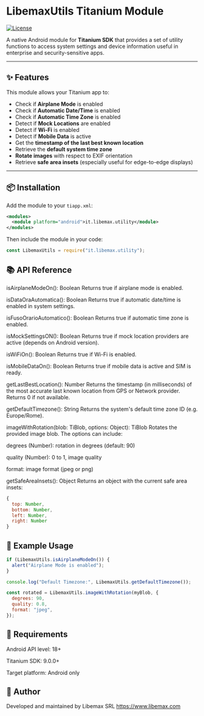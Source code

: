 # LibemaxUtils Titanium Module

[![License](https://img.shields.io/badge/license-Apache%202.0-blue.svg)](LICENSE)

A native Android module for **Titanium SDK** that provides a set of utility functions to access system settings and device information useful in enterprise and security-sensitive apps.

---

## ✨ Features

This module allows your Titanium app to:

- Check if **Airplane Mode** is enabled
- Check if **Automatic Date/Time** is enabled
- Check if **Automatic Time Zone** is enabled
- Detect if **Mock Locations** are enabled
- Detect if **Wi-Fi** is enabled
- Detect if **Mobile Data** is active
- Get the **timestamp of the last best known location**
- Retrieve the **default system time zone**
- **Rotate images** with respect to EXIF orientation
- Retrieve **safe area insets** (especially useful for edge-to-edge displays)

---

## 📦 Installation

Add the module to your `tiapp.xml`:

```xml
<modules>
  <module platform="android">it.libemax.utility</module>
</modules>
```

Then include the module in your code:

```js
const LibemaxUtils = require("it.libemax.utility");
```

## 📚 API Reference

isAirplaneModeOn(): Boolean
Returns true if airplane mode is enabled.

isDataOraAutomatica(): Boolean
Returns true if automatic date/time is enabled in system settings.

isFusoOrarioAutomatico(): Boolean
Returns true if automatic time zone is enabled.

isMockSettingsON(): Boolean
Returns true if mock location providers are active (depends on Android version).

isWiFiOn(): Boolean
Returns true if Wi-Fi is enabled.

isMobileDataOn(): Boolean
Returns true if mobile data is active and SIM is ready.

getLastBestLocation(): Number
Returns the timestamp (in milliseconds) of the most accurate last known location from GPS or Network provider. Returns 0 if not available.

getDefaultTimezone(): String
Returns the system's default time zone ID (e.g. Europe/Rome).

imageWithRotation(blob: TiBlob, options: Object): TiBlob
Rotates the provided image blob. The options can include:

degrees (Number): rotation in degrees (default: 90)

quality (Number): 0 to 1, image quality

format: image format (jpeg or png)

getSafeAreaInsets(): Object
Returns an object with the current safe area insets:

```js
{
  top: Number,
  bottom: Number,
  left: Number,
  right: Number
}
```

## 🧪 Example Usage

```js
if (LibemaxUtils.isAirplaneModeOn()) {
  alert("Airplane Mode is enabled");
}

console.log("Default Timezone:", LibemaxUtils.getDefaultTimezone());

const rotated = LibemaxUtils.imageWithRotation(myBlob, {
  degrees: 90,
  quality: 0.8,
  format: "jpeg",
});
```

## 🔧 Requirements

Android API level: 18+

Titanium SDK: 9.0.0+

Target platform: Android only

## 👤 Author

Developed and maintained by Libemax SRL
https://www.libemax.com
